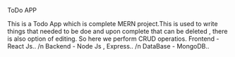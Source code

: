 ToDo APP

This is a Todo App which is complete MERN project.This is used to write things that needed to be doe and upon complete that can be deleted , there is also option of editing. So here we perform CRUD operatios.
Frontend - React Js.. /n
Backend - Node Js , Express.. /n
DataBase - MongoDB..


